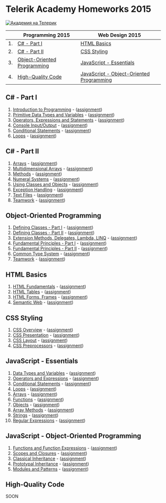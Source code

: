 # Telerik Academy Homeworks 2015

<a href="http://academy.telerik.com/?utm_source=site&amp;utm_medium=banner&amp;utm_content=468x60&amp;utm_campaign=community" title="Уроци по програмиране">
    <img src="http://academy.telerik.com/images/default-album/telerik-academy-banner.jpg?sfvrsn=2" alt="Академия на Телерик" />
</a>

|     | Programming 2015                                                    | Web Design 2015                                                                             |
| --- | ------------------------------------------------------------------- | ------------------------------------------------------------------------------------------- |
| 1.  | [C# - Part I](#c---part-i)                                          | [HTML Basics](#html-basics)                                                                 |
| 2.  | [C# - Part II](#c---part-ii)                                        | [CSS Styling](#css-styling)                                                                 |
| 3.  | [Object-Oriented Programming](#object-oriented-programming)         | [JavaScript - Essentials](#javascript---essentials)                                         |
| 4.  | [High-Quality Code](#high-quality-code)                             | [JavaScript - Object-Oriented Programming](#javascript---object-oriented-programming)       |

## C# - Part I

1. [Introduction to Programming](https://github.com/todorm85/TelerikAcademy-Homeworks/tree/master/Programming/01.%20C%23%20Part%201/01%20Intro%20to%20Programming) - ([assignment](https://github.com/todorm85/TelerikAcademy-Homeworks/blob/master/Programming/01.%20C%23%20Part%201/01%20Intro%20to%20Programming/README.md))
2. [Primitive Data Types and Variables](https://github.com/todorm85/TelerikAcademy-Homeworks/tree/master/Programming/01.%20C%23%20Part%201/02%20Data%20Types%20and%20Variables) - ([assignment](https://github.com/todorm85/TelerikAcademy-Homeworks/blob/master/Programming/01.%20C%23%20Part%201/02%20Data%20Types%20and%20Variables/README.md))
3. [Operators, Expressions and Statements](https://github.com/todorm85/TelerikAcademy-Homeworks/tree/master/Programming/01.%20C%23%20Part%201/03%20Operators%20and%20Expressions) - ([assignment](https://github.com/todorm85/TelerikAcademy-Homeworks/blob/master/Programming/01.%20C%23%20Part%201/03%20Operators%20and%20Expressions/README.md))
4. [Console Input/Output](https://github.com/todorm85/TelerikAcademy-Homeworks/tree/master/Programming/01.%20C%23%20Part%201/04%20Console%20Input%20Output) - ([assignment](https://github.com/todorm85/TelerikAcademy-Homeworks/blob/master/Programming/01.%20C%23%20Part%201/04%20Console%20Input%20Output/README.md))
5. [Conditional Statements](https://github.com/todorm85/TelerikAcademy-Homeworks/tree/master/Programming/01.%20C%23%20Part%201/05%20Conditional%20Statements) - ([assignment](https://github.com/todorm85/TelerikAcademy-Homeworks/blob/master/Programming/01.%20C%23%20Part%201/05%20Conditional%20Statements/README.md))
6. [Loops](https://github.com/todorm85/TelerikAcademy-Homeworks/tree/master/Programming/01.%20C%23%20Part%201/06%20Loops) - ([assignment](https://github.com/todorm85/TelerikAcademy-Homeworks/blob/master/Programming/01.%20C%23%20Part%201/06%20Loops/README.md))

## C# - Part II

1. [Arrays](https://github.com/todorm85/TelerikAcademy-Homeworks/tree/master/Programming/02.%20C%23%20Part%202/01.%20Arrays) - ([assignment](https://github.com/todorm85/TelerikAcademy-Homeworks/tree/master/Programming/02.%20C%23%20Part%202/01.%20Arrays/README.md))
2. [Multidimensional Arrays](https://github.com/todorm85/TelerikAcademy-Homeworks/tree/master/Programming/02.%20C%23%20Part%202/02.%20Multidimensional%20Arrays) - ([assignment](https://github.com/todorm85/TelerikAcademy-Homeworks/tree/master/Programming/02.%20C%23%20Part%202/02.%20Multidimensional%20Arrays/README.md))
3. [Methods](https://github.com/todorm85/TelerikAcademy-Homeworks/tree/master/Programming/02.%20C%23%20Part%202/03.%20Methods) - ([assignment](https://github.com/todorm85/TelerikAcademy-Homeworks/tree/master/Programming/02.%20C%23%20Part%202/03.%20Methods/README.md))
4. [Numeral Systems](https://github.com/todorm85/TelerikAcademy-Homeworks/tree/master/Programming/02.%20C%23%20Part%202/04.%20Numeral%20Systems) - ([assignment](https://github.com/todorm85/TelerikAcademy-Homeworks/tree/master/Programming/02.%20C%23%20Part%202/04.%20Numeral%20Systems/README.md))
5. [Using Classes and Objects](https://github.com/todorm85/TelerikAcademy-Homeworks/tree/master/Programming/02.%20C%23%20Part%202/05.%20Using%20Classes%20and%20Objects) - ([assignment](https://github.com/todorm85/TelerikAcademy-Homeworks/tree/master/Programming/02.%20C%23%20Part%202/05.%20Using%20Classes%20and%20Objects/README.md))
6. [Exception Handling](https://github.com/todorm85/TelerikAcademy-Homeworks/tree/master/Programming/02.%20C%23%20Part%202/07.%20Exception%20Handling) - ([assignment](https://github.com/todorm85/TelerikAcademy-Homeworks/tree/master/Programming/02.%20C%23%20Part%202/07.%20Exception%20Handling/README.md))
7. [Text Files](https://github.com/todorm85/TelerikAcademy-Homeworks/tree/master/Programming/02.%20C%23%20Part%202/08.%20Text%20Files) - ([assignment](https://github.com/todorm85/TelerikAcademy-Homeworks/tree/master/Programming/02.%20C%23%20Part%202/08.%20Text%20Files/README.md))
8. [Teamwork](https://github.com/todorm85/TelerikAcademy-Homeworks/tree/master/Programming/02.%20C%23%20Part%202/09.%20Teamwork) - ([assignment](https://github.com/todorm85/TelerikAcademy-Homeworks/tree/master/Programming/02.%20C%23%20Part%202/09.%20Teamwork/README.md))

## Object-Oriented Programming

1. [Defining Classes - Part I](https://github.com/todorm85/TelerikAcademy-Homeworks/tree/master/Programming/03.%20OOP/01.DefiningClassesI) - ([assignment](https://github.com/todorm85/TelerikAcademy-Homeworks/tree/master/Programming/03.%20OOP/01.DefiningClassesI/README.md))
2. [Defining Classes - Part II](https://github.com/todorm85/TelerikAcademy-Homeworks/tree/master/Programming/03.%20OOP/02.DefiningClassesII) - ([assignment](https://github.com/todorm85/TelerikAcademy-Homeworks/tree/master/Programming/03.%20OOP/02.DefiningClassesII/README.md))
3. [Extension Methods, Delegates, Lambda, LINQ](https://github.com/todorm85/TelerikAcademy-Homeworks/tree/master/Programming/03.%20OOP/03.Extensions%2CLambda%2CLINQ) - ([assignment](https://github.com/todorm85/TelerikAcademy-Homeworks/tree/master/Programming/03.%20OOP/03.Extensions%2CLambda%2CLINQ/README.md))
4. [Fundamental Principles - Part I](https://github.com/todorm85/TelerikAcademy-Homeworks/tree/master/Programming/03.%20OOP/04.%20OOP%20Principles%20I) - ([assignment](https://github.com/todorm85/TelerikAcademy-Homeworks/tree/master/Programming/03.%20OOP/04.%20OOP%20Principles%20I/README.md))
5. [Fundamental Principles - Part II](https://github.com/todorm85/TelerikAcademy-Homeworks/tree/master/Programming/03.%20OOP/05.%20OOP%20Principles%20II) - ([assignment](https://github.com/todorm85/TelerikAcademy-Homeworks/tree/master/Programming/03.%20OOP/05.%20OOP%20Principles%20II/README.md))
6. [Common Type System](https://github.com/todorm85/TelerikAcademy-Homeworks/tree/master/Programming/03.%20OOP/06.CTS) - ([assignment](https://github.com/todorm85/TelerikAcademy-Homeworks/tree/master/Programming/03.%20OOP/06.CTS/README.md))
7. [Teamwork](https://github.com/todorm85/TelerikAcademy-Homeworks/tree/master/Programming/03.%20OOP/07.%20Teamwork) - ([assignment](https://github.com/todorm85/TelerikAcademy-Homeworks/blob/master/Programming/03.%20OOP/07.%20Teamwork/OOP-Teamwork-Assignment-March-2015.pdf))

## HTML Basics

1. [HTML Fundamentals](https://github.com/todorm85/TelerikAcademy-Homeworks/tree/master/WebDesign%26UI/01.%20HTML/01.%20HTML%20fundamentals) - ([assignment](https://github.com/todorm85/TelerikAcademy-Homeworks/tree/master/WebDesign%26UI/01.%20HTML/01.%20HTML%20fundamentals/README.md))
2. [HTML Tables](https://github.com/todorm85/TelerikAcademy-Homeworks/tree/master/WebDesign%26UI/01.%20HTML/02.%20HTML%20tables) - ([assignment](https://github.com/todorm85/TelerikAcademy-Homeworks/tree/master/WebDesign%26UI/01.%20HTML/02.%20HTML%20tables/README.md))
3. [HTML Forms, Frames](https://github.com/todorm85/TelerikAcademy-Homeworks/tree/master/WebDesign%26UI/01.%20HTML/03.%20Forms) - ([assignment](https://github.com/todorm85/TelerikAcademy-Homeworks/tree/master/WebDesign%26UI/01.%20HTML/03.%20Forms/README.md))
4. [Semantic Web](https://github.com/todorm85/TelerikAcademy-Homeworks/tree/master/WebDesign%26UI/01.%20HTML/04.%20HTML%20semantics) - ([assignment](https://github.com/todorm85/TelerikAcademy-Homeworks/tree/master/WebDesign%26UI/01.%20HTML/04.%20HTML%20semantics/README.md))

## CSS Styling

1. [CSS Overview](https://github.com/todorm85/TelerikAcademy-Homeworks/tree/master/WebDesign%26UI/02.%20CSS/01.%20CSS%20Overview) - ([assignment](https://github.com/todorm85/TelerikAcademy-Homeworks/tree/master/WebDesign%26UI/02.%20CSS/01.%20CSS%20Overview/README.md))
2. [CSS Presentation](https://github.com/todorm85/TelerikAcademy-Homeworks/tree/master/WebDesign%26UI/02.%20CSS/02.%20CSS%20Presentation) - ([assignment](https://github.com/todorm85/TelerikAcademy-Homeworks/tree/master/WebDesign%26UI/02.%20CSS/02.%20CSS%20Presentation/README.md))
3. [CSS Layout](https://github.com/todorm85/TelerikAcademy-Homeworks/tree/master/WebDesign%26UI/02.%20CSS/03.%20CSS%20Layout) - ([assignment](https://github.com/todorm85/TelerikAcademy-Homeworks/tree/master/WebDesign%26UI/02.%20CSS/03.%20CSS%20Layout/README.md))
4. [CSS Preprocessors](https://github.com/todorm85/TelerikAcademy-Homeworks/tree/master/WebDesign%26UI/02.%20CSS/04.%20CSS%20Preprocessors) - ([assignment](https://github.com/todorm85/TelerikAcademy-Homeworks/tree/master/WebDesign%26UI/02.%20CSS/04.%20CSS%20Preprocessors/README.md))

## JavaScript - Essentials

1. [Data Types and Variables](https://github.com/todorm85/TelerikAcademy-Homeworks/tree/master/WebDesign%26UI/03.%20JS%20Essentials/03.%20Data%20types%20and%20Variables) - ([assignment](https://github.com/todorm85/TelerikAcademy-Homeworks/tree/master/WebDesign%26UI/03.%20JS%20Essentials/03.%20Data%20types%20and%20Variables/README.md))
2. [Operators and Expressions](https://github.com/todorm85/TelerikAcademy-Homeworks/tree/master/WebDesign%26UI/03.%20JS%20Essentials/04.%20Operators%20and%20Expressions) - ([assignment](https://github.com/todorm85/TelerikAcademy-Homeworks/tree/master/WebDesign%26UI/03.%20JS%20Essentials/04.%20Operators%20and%20Expressions/README.md))
3. [Conditional Statements](https://github.com/todorm85/TelerikAcademy-Homeworks/tree/master/WebDesign%26UI/03.%20JS%20Essentials/05.%20Conditional%20Statements) - ([assignment](https://github.com/todorm85/TelerikAcademy-Homeworks/tree/master/WebDesign%26UI/03.%20JS%20Essentials/05.%20Conditional%20Statements/README.md))
4. [Loops](https://github.com/todorm85/TelerikAcademy-Homeworks/tree/master/WebDesign%26UI/03.%20JS%20Essentials/06.%20Loops) - ([assignment](https://github.com/todorm85/TelerikAcademy-Homeworks/tree/master/WebDesign%26UI/03.%20JS%20Essentials/06.%20Loops/README.md))
5. [Arrays](https://github.com/todorm85/TelerikAcademy-Homeworks/tree/master/WebDesign%26UI/03.%20JS%20Essentials/07.%20Arrays) - ([assignment](https://github.com/todorm85/TelerikAcademy-Homeworks/tree/master/WebDesign%26UI/03.%20JS%20Essentials/07.%20Arrays/README.md))
6. [Functions](https://github.com/todorm85/TelerikAcademy-Homeworks/tree/master/WebDesign%26UI/03.%20JS%20Essentials/08.%20Functions) - ([assignment](https://github.com/todorm85/TelerikAcademy-Homeworks/tree/master/WebDesign%26UI/03.%20JS%20Essentials/08.%20Functions/README.md))
7. [Objects](https://github.com/todorm85/TelerikAcademy-Homeworks/tree/master/WebDesign%26UI/03.%20JS%20Essentials/09.%20Using%20Objects) - ([assignment](https://github.com/todorm85/TelerikAcademy-Homeworks/tree/master/WebDesign%26UI/03.%20JS%20Essentials/09.%20Using%20Objects/README.md))
8. [Array Methods](https://github.com/todorm85/TelerikAcademy-Homeworks/tree/master/WebDesign%26UI/03.%20JS%20Essentials/10.%20Array%20Methods) - ([assignment](https://github.com/todorm85/TelerikAcademy-Homeworks/tree/master/WebDesign%26UI/03.%20JS%20Essentials/10.%20Array%20Methods/README.md))
9. [Strings](https://github.com/todorm85/TelerikAcademy-Homeworks/tree/master/WebDesign%26UI/03.%20JS%20Essentials/11.%20Strings) - ([assignment](https://github.com/todorm85/TelerikAcademy-Homeworks/tree/master/WebDesign%26UI/03.%20JS%20Essentials/11.%20Strings/README.md))
10. [Regular Expressions](https://github.com/todorm85/TelerikAcademy-Homeworks/tree/master/WebDesign%26UI/03.%20JS%20Essentials/12.%20RegEx) - ([assignment](https://github.com/todorm85/TelerikAcademy-Homeworks/tree/master/WebDesign%26UI/03.%20JS%20Essentials/12.%20RegEx/README.md))

##  JavaScript - Object-Oriented Programming

1. [Functions and Function Expressions](https://github.com/todorm85/TelerikAcademy-Homeworks/tree/master/WebDesign%26UI/04.%20JS%20OOP/01.%20Functions%20and%20Function%20Expressions) - ([assignment](https://github.com/todorm85/TelerikAcademy-Homeworks/tree/master/WebDesign%26UI/04.%20JS%20OOP/01.%20Functions%20and%20Function%20Expressions/README.md))
2. [Scopes and Closures](https://github.com/todorm85/TelerikAcademy-Homeworks/tree/master/WebDesign%26UI/04.%20JS%20OOP/02.%20Scopes%20and%20Closures) - ([assignment](https://github.com/todorm85/TelerikAcademy-Homeworks/tree/master/WebDesign%26UI/04.%20JS%20OOP/02.%20Scopes%20and%20Closures/README.md))
3. [Classical Inheritance](https://github.com/todorm85/TelerikAcademy/tree/master/WebDesign%26UI/04.%20JS%20OOP/03.%20Classical%20Inheritance) - ([assignment](https://github.com/todorm85/TelerikAcademy/tree/master/WebDesign%26UI/04.%20JS%20OOP/03.%20Classical%20Inheritance/README.md))
4. [Prototypal Inheritance](https://github.com/todorm85/TelerikAcademy/tree/master/WebDesign%26UI/04.%20JS%20OOP/05.%20Prototypal%20Inheritance) - ([assignment](https://github.com/todorm85/TelerikAcademy/blob/master/WebDesign%26UI/04.%20JS%20OOP/05.%20Prototypal%20Inheritance/README.md))
5. [Modules and Patterns](https://github.com/todorm85/TelerikAcademy/tree/master/WebDesign%26UI/04.%20JS%20OOP/06.%20Modules%20and%20Patterns) - ([assignment](https://github.com/todorm85/TelerikAcademy/tree/master/WebDesign%26UI/04.%20JS%20OOP/06.%20Modules%20and%20Patterns/README.md))

## High-Quality Code

SOON
